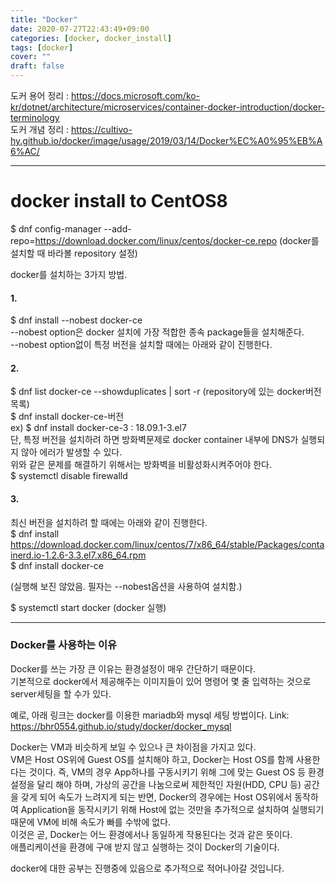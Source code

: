 ```yaml
---
title: "Docker"
date: 2020-07-27T22:43:49+09:00
categories: [docker, docker_install]
tags: [docker]
cover: ""
draft: false
---
```

도커 용어 정리 : <https://docs.microsoft.com/ko-kr/dotnet/architecture/microservices/container-docker-introduction/docker-terminology>  
도커 개념 정리 : <https://cultivo-hy.github.io/docker/image/usage/2019/03/14/Docker%EC%A0%95%EB%A6%AC/>  

* * *
# docker install to CentOS8  
$ dnf config-manager --add-repo=https://download.docker.com/linux/centos/docker-ce.repo (docker를 설치할 때 바라볼 repository 설정)  
  
docker를 설치하는 3가지 방법.  
#### 1.  
$ dnf install --nobest docker-ce  
--nobest option은 docker 설치에 가장 적합한 종속 package들을 설치해준다.  
--nobest option없이 특정 버전을 설치할 때에는 아래와 같이 진행한다.  
  
#### 2.  
$ dnf list docker-ce --showduplicates | sort -r (repository에 있는 docker버전 목록)  
$ dnf install docker-ce-버전  
ex) $ dnf install docker-ce-3 : 18.09.1-3.el7  
단, 특정 버전을 설치하려 하면 방화벽문제로 docker container 내부에 DNS가 실행되지 않아 에러가 발생할 수 있다.  
위와 같은 문제를 해결하기 위해서는 방화벽을 비활성화시켜주어야 한다.  
$ systemctl disable firewalld  
  
#### 3.  
최신 버전을 설치하려 할 때에는 아래와 같이 진행한다.  
$ dnf install https://download.docker.com/linux/centos/7/x86_64/stable/Packages/containerd.io-1.2.6-3.3.el7.x86_64.rpm  
$ dnf install docker-ce  
  
(실행해 보진 않았음. 필자는 --nobest옵션을 사용하여 설치함.)  
  
$ systemctl start docker (docker 실행)  
  
* * *
### Docker를 사용하는 이유
Docker를 쓰는 가장 큰 이유는 환경설정이 매우 간단하기 때문이다.  
기본적으로 docker에서 제공해주는 이미지들이 있어 명령어 몇 줄 입력하는 것으로 server세팅을 할 수가 있다.  
  
예로, 아래 링크는 docker를 이용한 mariadb와 mysql 세팅 방법이다.
Link: <https://bhr0554.github.io/study/docker/docker_mysql>
  
  
Docker는 VM과 비슷하게 보일 수 있으나 큰 차이점을 가지고 있다.  
VM은 Host OS위에 Guest OS를 설치해야 하고, Docker는 Host OS를 함께 사용한다는 것이다.
즉, VM의 경우 App하나를 구동시키기 위해 그에 맞는 Guest OS 등 환경설정을 달리 해야 하며, 가상의 공간을 나눔으로써 제한적인 자원(HDD, CPU 등) 공간을 갖게 되어 속도가 느려지게 되는 반면, Docker의 경우에는 Host OS위에서 동작하여 Application을 동작시키기 위해 Host에 없는 것만을 추가적으로 설치하여 실행되기 때문에 VM에 비해 속도가 빠를 수밖에 없다.  
이것은 곧, Docker는 어느 환경에서나 동일하게 작용된다는 것과 같은 뜻이다.  
애플리케이션을 환경에 구애 받지 않고 실행하는 것이 Docker의 기술이다.  
  
  
docker에 대한 공부는 진행중에 있음으로 추가적으로 적어나아갈 것입니다.  
